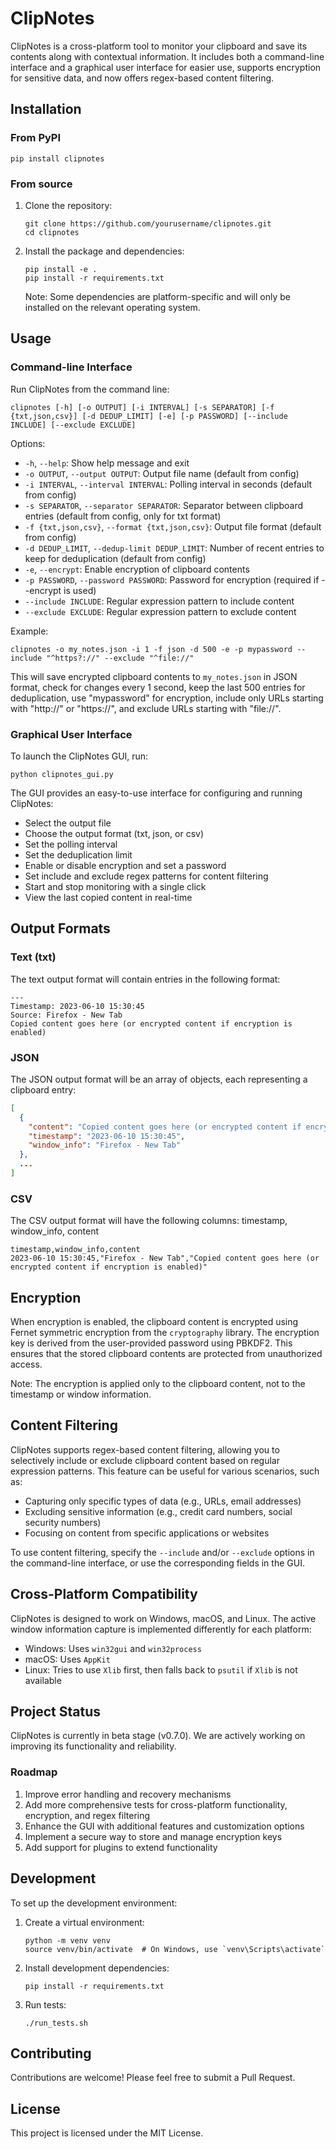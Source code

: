 # ClipNotes

ClipNotes is a cross-platform tool to monitor your clipboard and save its contents along with contextual information. It includes both a command-line interface and a graphical user interface for easier use, supports encryption for sensitive data, and now offers regex-based content filtering.

## Installation

### From PyPI

```
pip install clipnotes
```

### From source

1. Clone the repository:
   ```
   git clone https://github.com/yourusername/clipnotes.git
   cd clipnotes
   ```

2. Install the package and dependencies:
   ```
   pip install -e .
   pip install -r requirements.txt
   ```

   Note: Some dependencies are platform-specific and will only be installed on the relevant operating system.

## Usage

### Command-line Interface

Run ClipNotes from the command line:

```
clipnotes [-h] [-o OUTPUT] [-i INTERVAL] [-s SEPARATOR] [-f {txt,json,csv}] [-d DEDUP_LIMIT] [-e] [-p PASSWORD] [--include INCLUDE] [--exclude EXCLUDE]
```

Options:
- `-h`, `--help`: Show help message and exit
- `-o OUTPUT`, `--output OUTPUT`: Output file name (default from config)
- `-i INTERVAL`, `--interval INTERVAL`: Polling interval in seconds (default from config)
- `-s SEPARATOR`, `--separator SEPARATOR`: Separator between clipboard entries (default from config, only for txt format)
- `-f {txt,json,csv}`, `--format {txt,json,csv}`: Output file format (default from config)
- `-d DEDUP_LIMIT`, `--dedup-limit DEDUP_LIMIT`: Number of recent entries to keep for deduplication (default from config)
- `-e`, `--encrypt`: Enable encryption of clipboard contents
- `-p PASSWORD`, `--password PASSWORD`: Password for encryption (required if --encrypt is used)
- `--include INCLUDE`: Regular expression pattern to include content
- `--exclude EXCLUDE`: Regular expression pattern to exclude content

Example:
```
clipnotes -o my_notes.json -i 1 -f json -d 500 -e -p mypassword --include "^https?://" --exclude "^file://"
```

This will save encrypted clipboard contents to `my_notes.json` in JSON format, check for changes every 1 second, keep the last 500 entries for deduplication, use "mypassword" for encryption, include only URLs starting with "http://" or "https://", and exclude URLs starting with "file://".

### Graphical User Interface

To launch the ClipNotes GUI, run:

```
python clipnotes_gui.py
```

The GUI provides an easy-to-use interface for configuring and running ClipNotes:

- Select the output file
- Choose the output format (txt, json, or csv)
- Set the polling interval
- Set the deduplication limit
- Enable or disable encryption and set a password
- Set include and exclude regex patterns for content filtering
- Start and stop monitoring with a single click
- View the last copied content in real-time

## Output Formats

### Text (txt)

The text output format will contain entries in the following format:

```
---
Timestamp: 2023-06-10 15:30:45
Source: Firefox - New Tab
Copied content goes here (or encrypted content if encryption is enabled)
```

### JSON

The JSON output format will be an array of objects, each representing a clipboard entry:

```json
[
  {
    "content": "Copied content goes here (or encrypted content if encryption is enabled)",
    "timestamp": "2023-06-10 15:30:45",
    "window_info": "Firefox - New Tab"
  },
  ...
]
```

### CSV

The CSV output format will have the following columns: timestamp, window_info, content

```
timestamp,window_info,content
2023-06-10 15:30:45,"Firefox - New Tab","Copied content goes here (or encrypted content if encryption is enabled)"
```

## Encryption

When encryption is enabled, the clipboard content is encrypted using Fernet symmetric encryption from the `cryptography` library. The encryption key is derived from the user-provided password using PBKDF2. This ensures that the stored clipboard contents are protected from unauthorized access.

Note: The encryption is applied only to the clipboard content, not to the timestamp or window information.

## Content Filtering

ClipNotes supports regex-based content filtering, allowing you to selectively include or exclude clipboard content based on regular expression patterns. This feature can be useful for various scenarios, such as:

- Capturing only specific types of data (e.g., URLs, email addresses)
- Excluding sensitive information (e.g., credit card numbers, social security numbers)
- Focusing on content from specific applications or websites

To use content filtering, specify the `--include` and/or `--exclude` options in the command-line interface, or use the corresponding fields in the GUI.

## Cross-Platform Compatibility

ClipNotes is designed to work on Windows, macOS, and Linux. The active window information capture is implemented differently for each platform:

- Windows: Uses `win32gui` and `win32process`
- macOS: Uses `AppKit`
- Linux: Tries to use `Xlib` first, then falls back to `psutil` if `Xlib` is not available

## Project Status

ClipNotes is currently in beta stage (v0.7.0). We are actively working on improving its functionality and reliability.

### Roadmap

1. Improve error handling and recovery mechanisms
2. Add more comprehensive tests for cross-platform functionality, encryption, and regex filtering
3. Enhance the GUI with additional features and customization options
4. Implement a secure way to store and manage encryption keys
5. Add support for plugins to extend functionality

## Development

To set up the development environment:

1. Create a virtual environment:
   ```
   python -m venv venv
   source venv/bin/activate  # On Windows, use `venv\Scripts\activate`
   ```

2. Install development dependencies:
   ```
   pip install -r requirements.txt
   ```

3. Run tests:
   ```
   ./run_tests.sh
   ```

## Contributing

Contributions are welcome! Please feel free to submit a Pull Request.

## License

This project is licensed under the MIT License.
